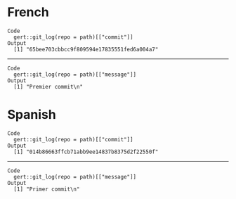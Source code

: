 # French

    Code
      gert::git_log(repo = path)[["commit"]]
    Output
      [1] "65bee703cbbcc9f809594e17835551fed6a004a7"

---

    Code
      gert::git_log(repo = path)[["message"]]
    Output
      [1] "Premier commit\n"

# Spanish

    Code
      gert::git_log(repo = path)[["commit"]]
    Output
      [1] "014b86663ffcb71abb9ee14837b8375d2f22550f"

---

    Code
      gert::git_log(repo = path)[["message"]]
    Output
      [1] "Primer commit\n"


